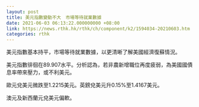 ```yaml
---
layout: post
title: 美元指數變動不大　市場等待就業數據
date: 2021-06-03 06:13:22.000000000 +08:00
link: https://news.rthk.hk/rthk/ch/component/k2/1594034-20210603.htm
categories: rthk
---
```


美元指數基本持平，市場等待就業數據，以更清晰了解美國經濟復蘇情況。

美元指數徘徊在89.907水平。分析認為，若非農新增職位再度疲弱，為美國國債息率帶來壓力，或不利美元。

歐元兌美元微跌至1.2215美元。英鎊兌美元升0.15%至1.4167美元。

澳元及新西蘭元兌美元偏軟。
